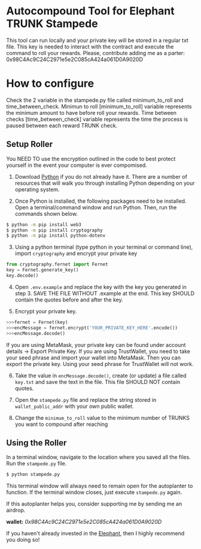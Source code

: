# Autocompound Tool for Elephant TRUNK Stampede
This tool can run locally and your private key will be stored in a regular txt file. This key is needed to interact with the contract and execute the command to roll your rewards.
Please, contribute adding me as a parter: 0x98C4Ac9C24C2971e5e2C085cA424a061D0A9020D

# How to configure
Check the 2 variable in the stampede.py file called minimum_to_roll and time_between_check.
Minimun to roll [minimum_to_roll] variable represents the minimum amount to have before roll your rewards.
Time between checks [time_between_check] variable represents the time the process is paused between each reward TRUNK check.

## Setup Roller
You NEED TO use the encryption outlined in the code to best protect yourself in the event your computer is ever compomised. 

1. Download [Python](https://www.python.org/downloads/) if you do not already have it. There are a number of resources that will walk 
you through installing Python depending on your operating system.

2. Once Python is installed, the following packages need to be installed. Open a terminal/command window and run Python. Then, run the commands shown below. 

```bash
$ python -m pip install web3
$ python -m pip install cryptography
$ python -m pip install python-dotenv
```

3. Using a python terminal (type python in your terminal or command line), import `cryptography` and encrypt your private key

```py
from cryptography.fernet import Fernet
key = Fernet.generate_key()
key.decode()
```

4. Open `.env.example` and replace the key with the key you generated in step 3. SAVE THE FILE WITHOUT .example at the end. This key 
SHOULD contain the quotes before and after the key.

5. Encrypt your private key. 

```py
>>>fernet = Fernet(key)
>>>encMessage = fernet.encrypt('YOUR_PRIVATE_KEY_HERE'.encode())
>>>encMessage.decode()
```

If you are using MetaMask, your private key can be found under account details -> Export Private Key. If you are using TrustWallet, you need to take your seed
phrase and import your wallet into MetaMask. Then you can export the private key. Using your seed phrase for TrustWallet will not work. 

6. Take the value in `encMessage.decode()`, create (or update) a file called `key.txt` and save the text in the file. This file SHOULD NOT contain quotes. 

7. Open the `stampede.py` file and replace the string stored in `wallet_public_addr` with your own public wallet.

8. Change the `minimum_to_roll` value to the minimum number of TRUNKS you want to compound after reaching

## Using the Roller

In a terminal window, navigate to the location where you saved all the files. Run the `stampede.py` file.

```bash
$ python stampede.py
```

This terminal window will always need to remain open for the autoplanter to function. If the terminal window closes, just execute
`stampede.py` again.

If this autoplanter helps you, consider supporting me by sending me an airdrop. 

**wallet:** *0x98C4Ac9C24C2971e5e2C085cA424a061D0A9020D*

If you haven't already invested in the [Elephant](https://elephant.mone), then I highly recommend you doing so!